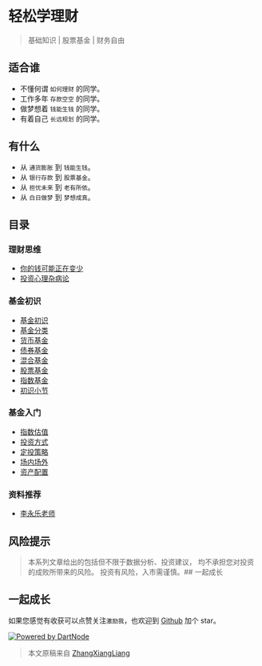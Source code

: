 # 轻松学理财

> 基础知识 | 股票基金 | 财务自由

## 适合谁

- 不懂何谓 `如何理财` 的同学。
- 工作多年 `存款空空` 的同学。
- 做梦想着 `钱能生钱` 的同学。
- 有着自己 `长远规划` 的同学。

## 有什么

- 从 `通货膨胀` 到 `钱能生钱`。
- 从 `银行存款` 到 `股票基金`。
- 从 `担忧未来` 到 `老有所依`。
- 从 `白日做梦` 到 `梦想成真`。

## 目录

### 理财思维

- [你的钱可能正在变少](/posts/理财思维/你的钱可能正在变少.md)
- [投资心理杂病论](/posts/理财思维/投资心理杂病论.md)

### 基金初识

- [基金初识](/posts/基金初识/基金初识.md)
- [基金分类](/posts/基金初识/基金分类.md)
- [货币基金](/posts/基金初识/货币基金.md)
- [债券基金](/posts/基金初识/债券基金.md)
- [混合基金](/posts/基金初识/混合基金.md)
- [股票基金](/posts/基金初识/股票基金.md)
- [指数基金](/posts/基金初识/指数基金.md)
- [初识小节](/posts/基金初识/初识小节.md)

### 基金入门

- [指数估值](/posts/基金入门/指数估值.md)
- [投资方式](/posts/基金入门/投资方式.md)
- [定投策略](/posts/基金入门/定投策略.md)
- [场内场外](/posts/基金入门/场内场外.md)
- [资产配置](/posts/基金入门/资产配置.md)

### 资料推荐

- [李永乐老师](/posts/资料推荐/李永乐老师.md)

## 风险提示

> 本系列文章给出的包括但不限于数据分析、投资建议，
> 均不承担您对投资的成败所带来的风险。
> 投资有风险，入市需谨慎。## 一起成长

## 一起成长

如果您感觉有收获可以点赞关注`激励我`，也欢迎到 [Github](https://github.com/zhangxiangliang/personal-financial-planning) 加个 star。

[![Powered by DartNode](https://dartnode.com/branding/DN-Open-Source-sm.png)](https://dartnode.com "Powered by DartNode - Free VPS for Open Source")

> 本文原稿来自 [ZhangXiangLiang](https://github.com/zhangxiangliang)
